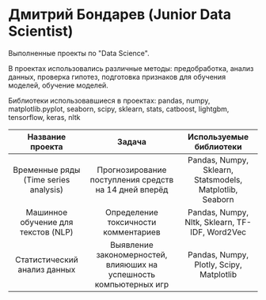 # Дмитрий Бондарев (Junior Data Scientist)
Выполненные проекты по "Data Science".

В проектах использовались различные методы: предобработка, анализ данных, проверка гипотез, подготовка признаков для обучения моделей, обучение моделей.

Библиотеки использовавшиеся в проектах: pandas, numpy, matplotlib.pyplot, seaborn, scipy, sklearn, stats, catboost, lightgbm, tensorflow, keras, nltk


| Название проекта | Задача | Используемые библиотеки |
| :--------------------: | :---------------------: |:---------------------------:|
| Временные ряды (Time series analysis) | Прогнозирование поступления средств на 14 дней вперёд | Pandas, Numpy, Sklearn, Statsmodels, Matplotlib, Seaborn |
| Машинное обучение для текстов (NLP) | Определение токсичности комментариев  | Pandas, Numpy, Nltk, Sklearn, TF-IDF, Word2Vec |
| Статистический анализ данных | Выявление закономерностей, влияюших на успешность компьютерных игр  | Pandas, Numpy, Plotly, Scipy, Matplotlib |


